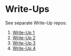 # Write-Ups

See separate Write-Up repos:

1. [Write-Up 1](https://github.com/donald-pinckney/Write-Up-1)
2. [Write-Up 2](https://github.com/donald-pinckney/Write-Up-2)
3. [Write-Up 3](https://github.com/donald-pinckney/Write-Up-3)
4. [Write-Up 4](https://github.com/donald-pinckney/Write-Up-4)
